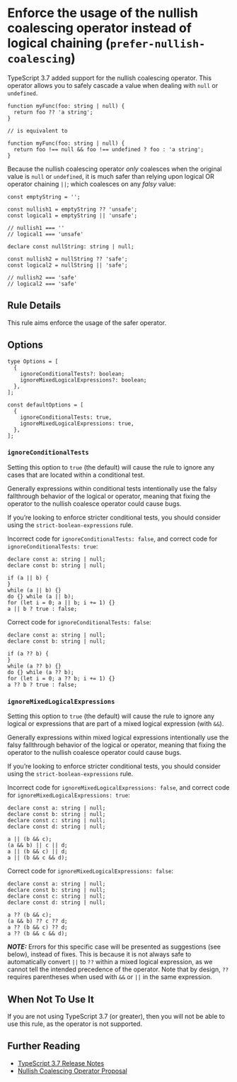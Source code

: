 Enforce the usage of the nullish coalescing operator instead of logical chaining (`prefer-nullish-coalescing`)
==============================================================================================================

TypeScript 3.7 added support for the nullish coalescing operator. This operator allows you to safely cascade a value when dealing with `null` or `undefined`.

    function myFunc(foo: string | null) {
      return foo ?? 'a string';
    }

    // is equivalent to

    function myFunc(foo: string | null) {
      return foo !== null && foo !== undefined ? foo : 'a string';
    }

Because the nullish coalescing operator *only* coalesces when the original value is `null` or `undefined`, it is much safer than relying upon logical OR operator chaining `||`; which coalesces on any *falsy* value:

    const emptyString = '';

    const nullish1 = emptyString ?? 'unsafe';
    const logical1 = emptyString || 'unsafe';

    // nullish1 === ''
    // logical1 === 'unsafe'

    declare const nullString: string | null;

    const nullish2 = nullString ?? 'safe';
    const logical2 = nullString || 'safe';

    // nullish2 === 'safe'
    // logical2 === 'safe'

Rule Details
------------

This rule aims enforce the usage of the safer operator.

Options
-------

    type Options = [
      {
        ignoreConditionalTests?: boolean;
        ignoreMixedLogicalExpressions?: boolean;
      },
    ];

    const defaultOptions = [
      {
        ignoreConditionalTests: true,
        ignoreMixedLogicalExpressions: true,
      },
    ];

### `ignoreConditionalTests`

Setting this option to `true` (the default) will cause the rule to ignore any cases that are located within a conditional test.

Generally expressions within conditional tests intentionally use the falsy fallthrough behavior of the logical or operator, meaning that fixing the operator to the nullish coalesce operator could cause bugs.

If you’re looking to enforce stricter conditional tests, you should consider using the `strict-boolean-expressions` rule.

Incorrect code for `ignoreConditionalTests: false`, and correct code for `ignoreConditionalTests: true`:

    declare const a: string | null;
    declare const b: string | null;

    if (a || b) {
    }
    while (a || b) {}
    do {} while (a || b);
    for (let i = 0; a || b; i += 1) {}
    a || b ? true : false;

Correct code for `ignoreConditionalTests: false`:

    declare const a: string | null;
    declare const b: string | null;

    if (a ?? b) {
    }
    while (a ?? b) {}
    do {} while (a ?? b);
    for (let i = 0; a ?? b; i += 1) {}
    a ?? b ? true : false;

### `ignoreMixedLogicalExpressions`

Setting this option to `true` (the default) will cause the rule to ignore any logical or expressions that are part of a mixed logical expression (with `&&`).

Generally expressions within mixed logical expressions intentionally use the falsy fallthrough behavior of the logical or operator, meaning that fixing the operator to the nullish coalesce operator could cause bugs.

If you’re looking to enforce stricter conditional tests, you should consider using the `strict-boolean-expressions` rule.

Incorrect code for `ignoreMixedLogicalExpressions: false`, and correct code for `ignoreMixedLogicalExpressions: true`:

    declare const a: string | null;
    declare const b: string | null;
    declare const c: string | null;
    declare const d: string | null;

    a || (b && c);
    (a && b) || c || d;
    a || (b && c) || d;
    a || (b && c && d);

Correct code for `ignoreMixedLogicalExpressions: false`:

    declare const a: string | null;
    declare const b: string | null;
    declare const c: string | null;
    declare const d: string | null;

    a ?? (b && c);
    (a && b) ?? c ?? d;
    a ?? (b && c) ?? d;
    a ?? (b && c && d);

***NOTE:*** Errors for this specific case will be presented as suggestions (see below), instead of fixes. This is because it is not always safe to automatically convert `||` to `??` within a mixed logical expression, as we cannot tell the intended precedence of the operator. Note that by design, `??` requires parentheses when used with `&&` or `||` in the same expression.

When Not To Use It
------------------

If you are not using TypeScript 3.7 (or greater), then you will not be able to use this rule, as the operator is not supported.

Further Reading
---------------

-   [TypeScript 3.7 Release Notes](https://www.typescriptlang.org/docs/handbook/release-notes/typescript-3-7.html)
-   [Nullish Coalescing Operator Proposal](https://github.com/tc39/proposal-nullish-coalescing/)
